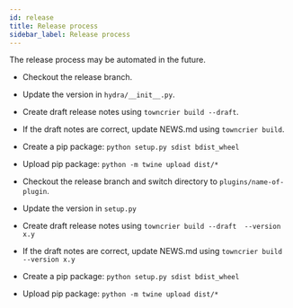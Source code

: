 ```yaml
---
id: release
title: Release process
sidebar_label: Release process
---
```


The release process may be automated in the future.

- Checkout the release branch.
- Update the version in `hydra/__init__.py`.
- Create draft release notes using `towncrier build --draft`.
- If the draft notes are correct, update NEWS.md using `towncrier build`.
- Create a pip package: `python setup.py sdist bdist_wheel`
- Upload pip package: `python -m twine upload dist/*`


- Checkout the release branch and switch directory to `plugins/name-of-plugin`.
- Update the version in `setup.py`
- Create draft release notes using `towncrier build --draft  --version x.y`
- If the draft notes are correct, update NEWS.md using `towncrier build  --version x.y`
- Create a pip package: `python setup.py sdist bdist_wheel`
- Upload pip package: `python -m twine upload dist/*`
